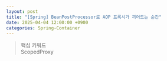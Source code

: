 ```yaml
---
layout: post
title: "[Spring] BeanPostProcessor로 AOP 프록시가 끼어드는 순간"
date: 2025-04-04 12:00:00 +0900
categories: Spring-Container
---
```


> 핵심 키워드<br>
> ScopedProxy